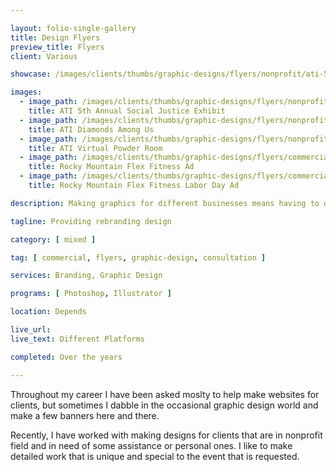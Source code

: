 ```yaml
---

layout: folio-single-gallery
title: Design Flyers
preview_title: Flyers
client: Various

showcase: /images/clients/thumbs/graphic-designs/flyers/nonprofit/ati-5th-annual-social-2022.jpg

images:
  - image_path: /images/clients/thumbs/graphic-designs/flyers/nonprofit/ati-5th-annual-social-2022.jpg
    title: ATI 5th Annual Social Justice Exhibit
  - image_path: /images/clients/thumbs/graphic-designs/flyers/nonprofit/ati-diamonds-among-us.jpg
    title: ATI Diamonds Among Us
  - image_path: /images/clients/thumbs/graphic-designs/flyers/nonprofit/ati-virtual-powder-room.png
    title: ATI Virtual Powder Room
  - image_path: /images/clients/thumbs/graphic-designs/flyers/commercial/rmff-ad.jpg
    title: Rocky Mountain Flex Fitness Ad
  - image_path: /images/clients/thumbs/graphic-designs/flyers/commercial/rmff-labor-day-2022.jpg
    title: Rocky Mountain Flex Fitness Labor Day Ad

description: Making graphics for different businesses means having to do different things many times over, in this case it means the need to do flyers. Here are some just to show off some creative ideas.

tagline: Providing rebranding design

category: [ mixed ]

tag: [ commercial, flyers, graphic-design, consultation ]

services: Branding, Graphic Design

programs: [ Photoshop, Illustrator ]

location: Depends

live_url: 
live_text: Different Platforms

completed: Over the years

---
```


Throughout my career I have been asked moslty to help make websites for clients, but sometimes I dabble in the occasional graphic design world and make a few banners here and there.

Recently, I have worked with making designs for clients that are in nonprofit field and in need of some assistance or personal ones. I like to make detailed work that is unique and special to the event that is requested.